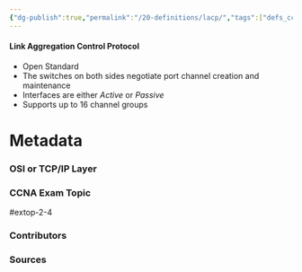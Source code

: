 ```yaml
---
{"dg-publish":true,"permalink":"/20-definitions/lacp/","tags":["defs_ccna"]}
---
```


#### Link Aggregation Control Protocol
- Open Standard
- The switches on both sides negotiate port channel creation and maintenance
- Interfaces are either *Active* or *Passive*
- Supports up to 16 channel groups

# Metadata
### OSI or TCP/IP Layer

### CCNA Exam Topic
#extop-2-4 
### Contributors

### Sources
